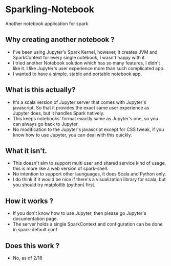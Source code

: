 # Sparkling-Notebook
Another notebook application for spark

## Why creating another notebook ?
 * I've been using Jupyter's Spark Kernel, however, it creates JVM and SparkContext for every single notebook, I wasn't happy with it.
 * I tried another Notebook solution which has so many features, I didn't like it. I like Jupyter's user experience more than such complicated app.
 * I wanted to have a simple, stable and portable notebook app.

## What is this actually?
 * It's a scala version of Jupyter server that comes with Jupyter's javascript. So that it provides the exact same user experience as Jupyter does, but it handles Spark natively.
 * This keeps notebooks' format exactly same as Jupyter's one, so you can always go back to Jupyter.
 * No modification to the Jupyter's javascript except for CSS tweak, if you know how to use Jupyter, you can deal with this quickly.

## What it isn't.
* This doesn't aim to support multi user and shared service kind of usage, this is more like a web version of spark-shell.
* No intention to support other launguages, it does Scala and Python only.
* I do think if it would be nice if there's a visualization library for scala, but you should try matplotlib (python) first.

## How it works ?
* If you don't know how to use Jupyter, then please go Jupyter's documentation page.
* The server holds a single SparkContext and configuration can be done in spark-default.conf

## Does this work ?
* No, as of 2/18
